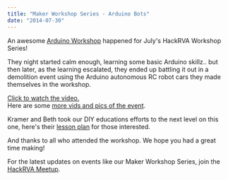 ```yaml
---
title: "Maker Workshop Series - Arduino Bots"
date: "2014-07-30"
---
```


An awesome [Arduino Workshop](http://www.meetup.com/HackRVA-Meetup/events/193352972/) happened for July's HackRVA Workshop Series!

They night started calm enough, learning some basic Arduino skillz.. but then later, as the learning escalated, they ended up battling it out in a demolition event using the Arduino autonomous RC robot cars they made themselves in the workshop.

[Click to watch the video.](http://www.hackrva.org/blog/wp-content/uploads/2014/07/ArdiunoClass.mp4)  
Here are some [more vids and pics of the event](https://www.flickr.com/photos/hackrva/sets/72157646153420015/).

Kramer and Beth took our DIY educations efforts to the next level on this one, here's their [lesson plan](http://www.hackrva.org/wiki/index.php?title=Introduction_to_Arduino_workshop) for those interested.

And thanks to all who attended the workshop. We hope you had a great time making!

For the latest updates on events like our Maker Workshop Series, join the [HackRVA Meetup](http://www.meetup.com/HackRVA-Meetup/).
